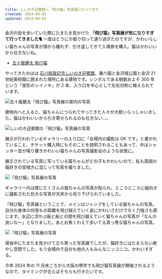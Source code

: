 ```yaml
---
title: しいのき迎賓館へ「飛び猫」写真展に行ってきた
created: 2024-09-03
updated: 2024-09-03
---
```


金沢の街を歩いていた際にたまたま見かけた **「飛び猫」写真展が気になりすぎて行ってきました🐈️** 一度はどうにか振り切って通り過ぎたのですが、かわいらしい猫ちゃんの写真が頭から離れず、引き返してきて入場券を購入。猫はかわいいから仕方ないね。

- [五十嵐健太 飛び猫](https://k-igarashi.com/)

やってきたのはは [石川県政記念しいのき迎賓館](https://www.shiinoki-geihinkan.jp/)。兼六園と金沢城公園と金沢 21 世紀美術館に囲まれた場所にある建物です。シンボルである樹齢およそ 300 年という「堂形のシイノキ」が 2 本、入り口を中心として左右対称に植えられています。

![五十嵐健太「飛び猫」写真展の案内の写真](2c9564fe-0a22-437a-f739-425ee5bf2b00)

建物内へと入ると、猫ちゃんにつられてやってきた人々が大勢いらっしゃいました。猫はかわいいから引き寄せられるのも仕方ない…。

![しいのき迎賓館の「飛び猫」写真展の写真](207488eb-c475-4af8-90bc-43a2276a9200)

展示が行われているギャラリーの入り口に「会場内の撮影は OK です」と書かれていること、チケット購入時にもそのことを説明されることもあって、中はシャッター音が鳴り響きかわいい猫ちゃんの写真撮影会のような状態に。

展示されている写真に写っている猫ちゃんがどの子もかわいいので、私も周囲の猫好きの皆様方に混じって写真を撮りました。

![「飛び猫」写真展の写真](3ec19890-4cee-4fe1-ec24-0b0f67e0e700)

ギャラリー内は壁にたくさんの猫ちゃんの写真が貼られ、ところどころに縦向きに撮影された巨大な写真が天井から吊り下げられていました。

「飛び猫」写真展ということで、メインはジャンプをしている猫ちゃんの写真。自分の身体の何倍もの距離を飛び越えていく姿にかわいさだけでなく力強さも感じます。水辺に浮かぶ船と船との間を飛び越えていく猫ちゃんの写真が「なんか良いな～」となりました。あとお魚くわえて歩いてる真っ黒な猫ちゃんの写真。

![「飛び猫」写真展の写真](b18f1893-c284-4fd7-dfbb-7c05e6395d00)

帰省中にたまたま見かけて立ち寄った写真展でしたが、猫好きにはたまらない癒やし空間でした。もう会場内で自分も他の人もみんなニッコニコ。かわいすぎる。

今年 2024 年の 11 月末ごろから大阪の堺市でも飛び猫写真展が開催されるようなので、タイミングが合えばそちらも行きたいです。
